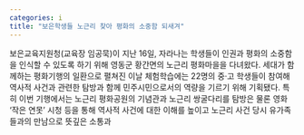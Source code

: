 ```yaml
---
categories: i
title: "보은학생들 노근리 찾아 평화의 소중함 되새겨"
---
```

보은교육지원청(교육장 임공묵)이 지난 16일, 자라나는 학생들이 인권과 평화의 소중함을 인식할 수 있도록 하기 위해 영동군 황간면의 노근리 평화마을을 다녀왔다. 세대가 함께하는 평화기행의 일환으로 펼쳐진 이날 체험학습에는 22명의 중·고 학생들이 참여해 역사적 사건과 관련한 탐방과 함께 민주시민으로서의 역량을 기르기 위해 기획됐다. 특히 이번 기행에서는 노근리 평화공원의 기념관과 노근리 쌍굴다리를 탐방은 물론 영화 ‘작은 연못’ 시청 등을 통해 역사적 사건에 대한 이해를 높이고 노근리 사건 당시 유가족들과의 만남으로 뜻깊은 소통과